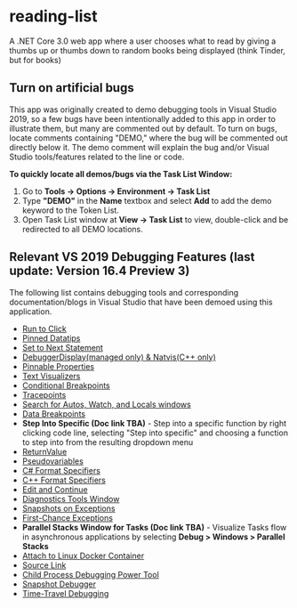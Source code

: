 # reading-list
A .NET Core 3.0 web app where a user chooses what to read by giving a thumbs up or thumbs down to random books being displayed (think Tinder, but for books)

## Turn on artificial bugs
This app was originally created to demo debugging tools in Visual Studio 2019, so a few bugs have been intentionally added to this app in order to illustrate them, but many are commented out by default.
To turn on bugs, locate comments containing "DEMO," where the bug will be commented out directly below it.  The demo comment will explain the bug and/or Visual Studio tools/features related to the line or code.

**To quickly locate all demos/bugs via the Task List Window:**

1. Go to **Tools -> Options -> Environment -> Task List**
2. Type **"DEMO"** in the **Name** textbox and select **Add** to add the demo keyword to the Token List.
3. Open Task List window at **View -> Task List** to view, double-click and be redirected to all DEMO locations.

## Relevant VS 2019 Debugging Features (last update: Version 16.4 Preview 3)
The following list contains debugging tools and corresponding documentation/blogs in Visual Studio that have been demoed using this application.

* [Run to Click](https://devblogs.microsoft.com/devops/run-to-click-debugging-in-visual-studio-2017/)
* [Pinned Datatips](https://docs.microsoft.com/en-us/visualstudio/debugger/view-data-values-in-data-tips-in-the-code-editor?view=vs-2019)
* [Set to Next Statement](https://docs.microsoft.com/en-us/visualstudio/debugger/navigating-through-code-with-the-debugger?view=vs-2019#BKMK_Set_the_next_statement_to_execute)
* [DebuggerDisplay(managed only) & Natvis(C++ only)](https://devblogs.microsoft.com/visualstudio/customize-object-displays-in-the-visual-studio-debugger-your-way/)
* [Pinnable Properties](https://devblogs.microsoft.com/visualstudio/pinnable-properties-debug-display-managed-objects-your-way/)
* [Text Visualizers](https://docs.microsoft.com/en-us/visualstudio/debugger/string-visualizer-dialog-box?view=vs-2019)
* [Conditional Breakpoints](https://docs.microsoft.com/en-us/visualstudio/debugger/using-breakpoints?view=vs-2019#breakpoint-conditions)
* [Tracepoints](https://docs.microsoft.com/en-us/visualstudio/debugger/using-breakpoints?view=vs-2019#BKMK_Print_to_the_Output_window_with_tracepoints)
* [Search for Autos, Watch, and Locals windows](https://devblogs.microsoft.com/visualstudio/enhanced-in-visual-studio-2019-search-for-objects-and-properties-in-the-watch-autos-and-locals-windows/)
* [Data Breakpoints](https://devblogs.microsoft.com/visualstudio/break-when-value-changes-data-breakpoints-for-net-core-in-visual-studio-2019/)
* **Step Into Specific (Doc link TBA)** - Step into a specific function by right clicking code line, selecting "Step into specific" and choosing a function to step into from the resulting dropdown menu
* [ReturnValue](https://docs.microsoft.com/en-us/visualstudio/debugger/debugger-tips-and-tricks?view=vs-2019#view-return-values-for-functions)
* [Pseudovariables](https://docs.microsoft.com/en-us/visualstudio/debugger/pseudovariables?view=vs-2019)
* [C# Format Specifiers](https://docs.microsoft.com/en-us/visualstudio/debugger/format-specifiers-in-csharp?view=vs-2019)
* [C++ Format Specifiers](https://docs.microsoft.com/en-us/visualstudio/debugger/format-specifiers-in-cpp?view=vs-2019)
* [Edit and Continue](https://docs.microsoft.com/en-us/visualstudio/debugger/edit-and-continue?view=vs-2019)
* [Diagnostics Tools Window](https://docs.microsoft.com/en-us/visualstudio/profiling/running-profiling-tools-with-or-without-the-debugger?view=vs-2019#BKMK_Quick_start__Collect_diagnostic_data)
* [Snapshots on Exceptions](https://devblogs.microsoft.com/visualstudio/snapshots-on-exceptions-while-debugging-with-intellitrace/)
* [First-Chance Exceptions](https://docs.microsoft.com/en-us/visualstudio/debugger/managing-exceptions-with-the-debugger?view=vs-2019#tell-the-debugger-to-break-when-an-exception-is-thrown)
* **Parallel Stacks Window for Tasks (Doc link TBA)** - Visualize Tasks flow in asynchronous applications by selecting **Debug > Windows > Parallel Stacks**
* [Attach to Linux Docker Container](https://docs.microsoft.com/en-us/visualstudio/debugger/attach-to-running-processes-with-the-visual-studio-debugger?view=vs-2019#BKMK_Docker_Attach)
* [Source Link](https://github.com/dotnet/sourcelink/blob/master/README.md)
* [Child Process Debugging Power Tool](https://marketplace.visualstudio.com/items?itemName=vsdbgplat.MicrosoftChildProcessDebuggingPowerTool)
* [Snapshot Debugger](https://devblogs.microsoft.com/visualstudio/snapshot-debugging-with-visual-studio-2017-now-ready-for-production/)
* [Time-Travel Debugging](https://devblogs.microsoft.com/visualstudio/introducing-time-travel-debugging-for-visual-studio-enterprise-2019/)
